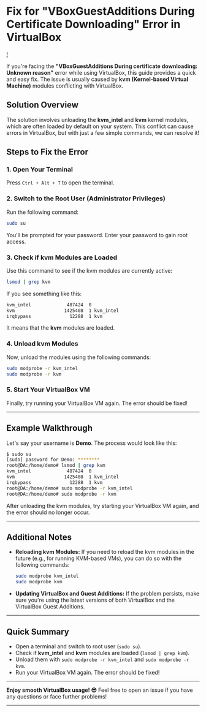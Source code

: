 # Fix for "VBoxGuestAdditions During Certificate Downloading" Error in VirtualBox
[!](https://github.com/Its-Deepak-Choudhary/virtualbox-vboxguestadditions-fix/blob/master/Error.png)

If you're facing the **"VBoxGuestAdditions During certificate downloading: Unknown reason"** error while using VirtualBox, this guide provides a quick and easy fix. The issue is usually caused by **kvm (Kernel-based Virtual Machine)** modules conflicting with VirtualBox.

## Solution Overview

The solution involves unloading the **kvm_intel** and **kvm** kernel modules, which are often loaded by default on your system. This conflict can cause errors in VirtualBox, but with just a few simple commands, we can resolve it!

## Steps to Fix the Error

### 1. Open Your Terminal

Press `Ctrl + Alt + T` to open the terminal.

### 2. Switch to the Root User (Administrator Privileges)

Run the following command:

```bash
sudo su
```

You'll be prompted for your password. Enter your password to gain root access.

### 3. Check if kvm Modules are Loaded

Use this command to see if the kvm modules are currently active:

```bash
lsmod | grep kvm
```

If you see something like this:

```bash
kvm_intel             487424  0
kvm                  1425408  1 kvm_intel
irqbypass              12288  1 kvm
```

It means that the **kvm** modules are loaded.

### 4. Unload kvm Modules

Now, unload the modules using the following commands:

```bash
sudo modprobe -r kvm_intel
sudo modprobe -r kvm
```

### 5. Start Your VirtualBox VM

Finally, try running your VirtualBox VM again. The error should be fixed!

---

## Example Walkthrough

Let's say your username is **Demo**. The process would look like this:

```bash
$ sudo su
[sudo] password for Demo: ********
root@DA:/home/demo# lsmod | grep kvm
kvm_intel             487424  0
kvm                  1425408  1 kvm_intel
irqbypass              12288  1 kvm
root@DA:/home/demo# sudo modprobe -r kvm_intel
root@DA:/home/demo# sudo modprobe -r kvm
```

After unloading the kvm modules, try starting your VirtualBox VM again, and the error should no longer occur.

---

## Additional Notes

* **Reloading kvm Modules:**
  If you need to reload the kvm modules in the future (e.g., for running KVM-based VMs), you can do so with the following commands:

  ```bash
  sudo modprobe kvm_intel
  sudo modprobe kvm
  ```

* **Updating VirtualBox and Guest Additions:**
  If the problem persists, make sure you're using the latest versions of both VirtualBox and the VirtualBox Guest Additions.

---

## Quick Summary

* Open a terminal and switch to root user (`sudo su`).
* Check if **kvm_intel** and **kvm** modules are loaded (`lsmod | grep kvm`).
* Unload them with `sudo modprobe -r kvm_intel` and `sudo modprobe -r kvm`.
* Run your VirtualBox VM again. The error should be fixed!

---

**Enjoy smooth VirtualBox usage! 😎**
Feel free to open an issue if you have any questions or face further problems!

---
